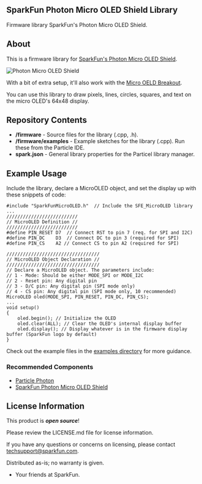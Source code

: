 ## SparkFun Photon Micro OLED Shield Library

Firmware library SparkFun's Photon Micro OLED Shield.

About
-------------------

This is a firmware library for [SparkFun's Photon Micro OLED Shield](https://www.sparkfun.com/products/13628).

![Photon Micro OLED Shield](https://cdn.sparkfun.com//assets/parts/1/1/0/1/5/13628-01.jpg)


With a bit of extra setup, it'll also work with the [Micro OELD Breakout](https://www.sparkfun.com/products/13003).

You can use this library to draw pixels, lines, circles, squares, and text on the micro OLED's 64x48 display.

Repository Contents
-------------------

* **/firmware** - Source files for the library (.cpp, .h).
* **/firmware/examples** - Example sketches for the library (.cpp). Run these from the Particle IDE. 
* **spark.json** - General library properties for the Particel library manager. 

Example Usage
-------------------

Include the library, declare a MicroOLED object, and set the display up with these snippets of code:

	#include "SparkFunMicroOLED.h"  // Include the SFE_MicroOLED library
	...
	//////////////////////////
	// MicroOLED Definition //
	//////////////////////////
	#define PIN_RESET D7  // Connect RST to pin 7 (req. for SPI and I2C)
	#define PIN_DC    D3  // Connect DC to pin 3 (required for SPI)
	#define PIN_CS    A2 // Connect CS to pin A2 (required for SPI)

	//////////////////////////////////
	// MicroOLED Object Declaration //
	//////////////////////////////////
	// Declare a MicroOLED object. The parameters include:
	// 1 - Mode: Should be either MODE_SPI or MODE_I2C
	// 2 - Reset pin: Any digital pin
	// 3 - D/C pin: Any digital pin (SPI mode only)
	// 4 - CS pin: Any digital pin (SPI mode only, 10 recommended)
	MicroOLED oled(MODE_SPI, PIN_RESET, PIN_DC, PIN_CS);
	...
	void setup()
	{
		oled.begin(); // Initialize the OLED
		oled.clear(ALL); // Clear the OLED's internal display buffer
		oled.display(); // Display whatever is in the firmware display buffer (SparkFun logo by default)
	}

Check out the example files in the [examples directory](https://github.com/sparkfun/SparkFun_Photon_Micro_OLED_Shield_Library/tree/master/firmware/examples) for more guidance.

### Recommended Components

* [Particle Photon](https://www.sparkfun.com/products/13345)
* [SparkFun Photon Micro OLED Shield](https://www.sparkfun.com/products/13628)

License Information
-------------------

This product is _**open source**_! 

Please review the LICENSE.md file for license information. 

If you have any questions or concerns on licensing, please contact techsupport@sparkfun.com.

Distributed as-is; no warranty is given.

- Your friends at SparkFun.